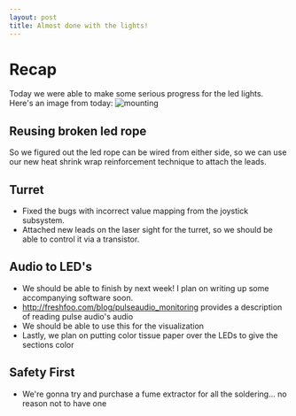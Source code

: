 ```yaml
---
layout: post
title: Almost done with the lights!
---
```


# Recap #
Today we were able to make some serious progress for the led lights.
Here's an image from today:
<img src="{{ site.baseurl }}images/mounting_leds2.jpg" alt="mounting" />

## Reusing broken led rope ##
So we figured out the led rope can be wired from either side, so we can use
our new heat shrink wrap reinforcement technique to attach the leads.

## Turret ##
- Fixed the bugs with incorrect value mapping from the joystick subsystem.
- Attached new leads on the laser sight for the turret, so we should be able to control it via a transistor.

## Audio to LED's ##
- We should be able to finish by next week! I plan on writing up some accompanying software soon.
- http://freshfoo.com/blog/pulseaudio_monitoring provides a description of reading pulse audio's audio
- We should be able to use this for the visualization
- Lastly, we plan on putting color tissue paper over the LEDs to give the sections color

## Safety First ##
- We're gonna try and purchase a fume extractor for all the soldering... no reason not to have one
